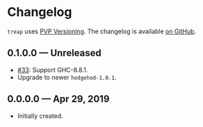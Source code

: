 # Changelog

`treap` uses [PVP Versioning][1].
The changelog is available [on GitHub][2].

## 0.1.0.0 — Unreleased

* [#33](https://github.com/chshersh/treap/issues/33):
  Support GHC-8.8.1.
* Upgrade to newer `hedgehod-1.0.1`.

## 0.0.0.0 — Apr 29, 2019

* Initially created.

[1]: https://pvp.haskell.org
[2]: https://github.com/chshersh/treap/releases
